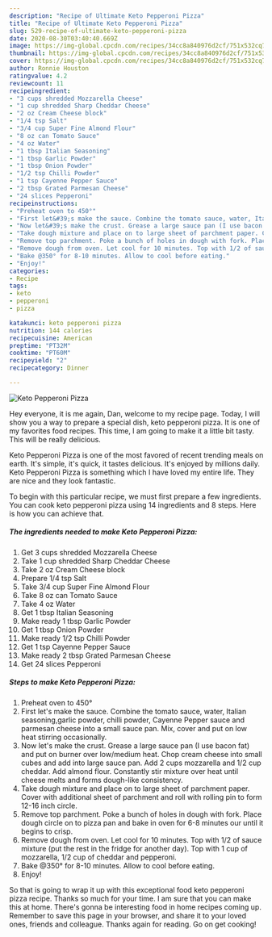 ```yaml
---
description: "Recipe of Ultimate Keto Pepperoni Pizza"
title: "Recipe of Ultimate Keto Pepperoni Pizza"
slug: 529-recipe-of-ultimate-keto-pepperoni-pizza
date: 2020-08-30T03:40:40.669Z
image: https://img-global.cpcdn.com/recipes/34cc8a840976d2cf/751x532cq70/keto-pepperoni-pizza-recipe-main-photo.jpg
thumbnail: https://img-global.cpcdn.com/recipes/34cc8a840976d2cf/751x532cq70/keto-pepperoni-pizza-recipe-main-photo.jpg
cover: https://img-global.cpcdn.com/recipes/34cc8a840976d2cf/751x532cq70/keto-pepperoni-pizza-recipe-main-photo.jpg
author: Ronnie Houston
ratingvalue: 4.2
reviewcount: 11
recipeingredient:
- "3 cups shredded Mozzarella Cheese"
- "1 cup shredded Sharp Cheddar Cheese"
- "2 oz Cream Cheese block"
- "1/4 tsp Salt"
- "3/4 cup Super Fine Almond Flour"
- "8 oz can Tomato Sauce"
- "4 oz Water"
- "1 tbsp Italian Seasoning"
- "1 tbsp Garlic Powder"
- "1 tbsp Onion Powder"
- "1/2 tsp Chilli Powder"
- "1 tsp Cayenne Pepper Sauce"
- "2 tbsp Grated Parmesan Cheese"
- "24 slices Pepperoni"
recipeinstructions:
- "Preheat oven to 450°"
- "First let&#39;s make the sauce. Combine the tomato sauce, water, Italian seasoning,garlic powder, chilli powder, Cayenne Pepper sauce and parmesan cheese into a small sauce pan. Mix, cover and put on low heat stirring occasionally."
- "Now let&#39;s make the crust. Grease a large sauce pan (I use bacon fat) and put on burner over low/medium heat. Chop cream cheese into small cubes and add into large sauce pan. Add 2 cups mozzarella and 1/2 cup cheddar. Add almond flour. Constantly stir mixture over heat until cheese melts and forms dough-like consistency."
- "Take dough mixture and place on to large sheet of parchment paper. Cover with additional sheet of parchment and roll with rolling pin to form 12-16 inch circle."
- "Remove top parchment. Poke a bunch of holes in dough with fork. Place dough circle on to pizza pan and bake in oven for 6-8 minutes our until it begins to crisp."
- "Remove dough from oven. Let cool for 10 minutes. Top with 1/2 of sauce mixture (put the rest in the fridge for another day). Top with 1 cup of mozzarella, 1/2 cup of cheddar and pepperoni."
- "Bake @350° for 8-10 minutes. Allow to cool before eating."
- "Enjoy!"
categories:
- Recipe
tags:
- keto
- pepperoni
- pizza

katakunci: keto pepperoni pizza 
nutrition: 144 calories
recipecuisine: American
preptime: "PT32M"
cooktime: "PT60M"
recipeyield: "2"
recipecategory: Dinner

---
```



![Keto Pepperoni Pizza](https://img-global.cpcdn.com/recipes/34cc8a840976d2cf/751x532cq70/keto-pepperoni-pizza-recipe-main-photo.jpg)

Hey everyone, it is me again, Dan, welcome to my recipe page. Today, I will show you a way to prepare a special dish, keto pepperoni pizza. It is one of my favorites food recipes. This time, I am going to make it a little bit tasty. This will be really delicious.

Keto Pepperoni Pizza is one of the most favored of recent trending meals on earth. It's simple, it's quick, it tastes delicious. It's enjoyed by millions daily. Keto Pepperoni Pizza is something which I have loved my entire life. They are nice and they look fantastic.




To begin with this particular recipe, we must first prepare a few ingredients. You can cook keto pepperoni pizza using 14 ingredients and 8 steps. Here is how you can achieve that.

<!--inarticleads1-->

##### The ingredients needed to make Keto Pepperoni Pizza:

1. Get 3 cups shredded Mozzarella Cheese
1. Take 1 cup shredded Sharp Cheddar Cheese
1. Take 2 oz Cream Cheese block
1. Prepare 1/4 tsp Salt
1. Take 3/4 cup Super Fine Almond Flour
1. Take 8 oz can Tomato Sauce
1. Take 4 oz Water
1. Get 1 tbsp Italian Seasoning
1. Make ready 1 tbsp Garlic Powder
1. Get 1 tbsp Onion Powder
1. Make ready 1/2 tsp Chilli Powder
1. Get 1 tsp Cayenne Pepper Sauce
1. Make ready 2 tbsp Grated Parmesan Cheese
1. Get 24 slices Pepperoni




<!--inarticleads2-->

##### Steps to make Keto Pepperoni Pizza:

1. Preheat oven to 450°
1. First let&#39;s make the sauce. Combine the tomato sauce, water, Italian seasoning,garlic powder, chilli powder, Cayenne Pepper sauce and parmesan cheese into a small sauce pan. Mix, cover and put on low heat stirring occasionally.
1. Now let&#39;s make the crust. Grease a large sauce pan (I use bacon fat) and put on burner over low/medium heat. Chop cream cheese into small cubes and add into large sauce pan. Add 2 cups mozzarella and 1/2 cup cheddar. Add almond flour. Constantly stir mixture over heat until cheese melts and forms dough-like consistency.
1. Take dough mixture and place on to large sheet of parchment paper. Cover with additional sheet of parchment and roll with rolling pin to form 12-16 inch circle.
1. Remove top parchment. Poke a bunch of holes in dough with fork. Place dough circle on to pizza pan and bake in oven for 6-8 minutes our until it begins to crisp.
1. Remove dough from oven. Let cool for 10 minutes. Top with 1/2 of sauce mixture (put the rest in the fridge for another day). Top with 1 cup of mozzarella, 1/2 cup of cheddar and pepperoni.
1. Bake @350° for 8-10 minutes. Allow to cool before eating.
1. Enjoy!




So that is going to wrap it up with this exceptional food keto pepperoni pizza recipe. Thanks so much for your time. I am sure that you can make this at home. There's gonna be interesting food in home recipes coming up. Remember to save this page in your browser, and share it to your loved ones, friends and colleague. Thanks again for reading. Go on get cooking!
